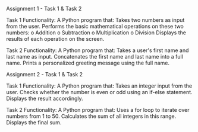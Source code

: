 Assignment 1 - Task 1 & Task 2

Task 1 Functionality: A Python program that:
Takes two numbers as input from the user.
Performs the basic mathematical operations on these two numbers: o Addition o Subtraction o Multiplication o Division
Displays the results of each operation on the screen.

Task 2 Functionality: A Python program that:
Takes a user's first name and last name as input.
Concatenates the first name and last name into a full name.
Prints a personalized greeting message using the full name.

Assignment 2 - Task 1 & Task 2

Task 1 Functionality: A Python program that:
Takes an integer input from the user.
Checks whether the number is even or odd using an if-else statement.
Displays the result accordingly.

Task 2 Functionality: A Python program that:
Uses a for loop to iterate over numbers from 1 to 50.
Calculates the sum of all integers in this range.
Displays the final sum.
